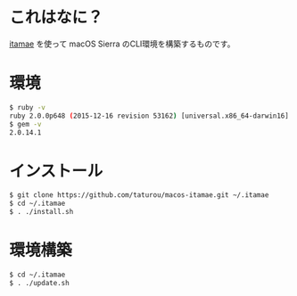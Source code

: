 # これはなに？

[itamae](http://itamae.kitchen/) を使って macOS Sierra のCLI環境を構築するものです。

# 環境

```bash
$ ruby -v
ruby 2.0.0p648 (2015-12-16 revision 53162) [universal.x86_64-darwin16]
$ gem -v
2.0.14.1
```

# インストール

```bash
$ git clone https://github.com/taturou/macos-itamae.git ~/.itamae
$ cd ~/.itamae
$ . ./install.sh
```

# 環境構築

```bash
$ cd ~/.itamae
$ . ./update.sh
```
